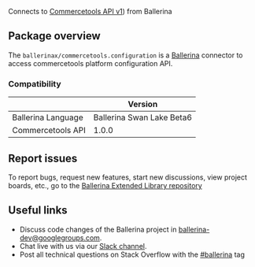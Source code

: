 Connects to [Commercetools API v1](https://docs.commercetools.com/api/)) from Ballerina

## Package overview
The `ballerinax/commercetools.configuration` is a [Ballerina](https://ballerina.io/) connector to access commercetools platform configuration API.

### Compatibility
|                    | Version                     |
|--------------------|-----------------------------|
| Ballerina Language | Ballerina Swan Lake Beta6   |
| Commercetools API  | 1.0.0                       |

## Report issues
To report bugs, request new features, start new discussions, view project boards, etc., go to the [Ballerina Extended Library repository](https://github.com/ballerina-platform/ballerina-extended-library)

## Useful links
- Discuss code changes of the Ballerina project in [ballerina-dev@googlegroups.com](mailto:ballerina-dev@googlegroups.com).
- Chat live with us via our [Slack channel](https://ballerina.io/community/slack/).
- Post all technical questions on Stack Overflow with the [#ballerina](https://stackoverflow.com/questions/tagged/ballerina) tag